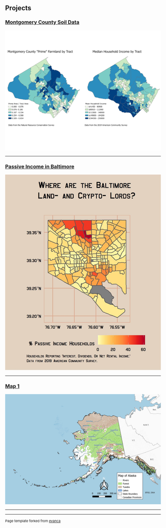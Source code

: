 
## Projects 

### [Montgomery County Soil Data](Soil_Data/index.md)
[<img src="images/MoCo_soil_data.jpg?raw=true"/>](Soil_Data/index.md)

---
### [Passive Income in Baltimore](Baltimore_Passive/index.md)
[<img src="images/DuBois.jpg?raw=true"/>](Baltimore_Passive/index.md)

---

### [Map 1](Project_Map1/index.md)
 [<img src="images/Map1.jpg?raw=true"/>](/Project_Map1/index.md)

---








---
<p style="font-size:11px">Page template forked from <a href="https://github.com/evanca/quick-portfolio">evanca</a></p>
<!-- Remove above link if you don't want to attibute -->

